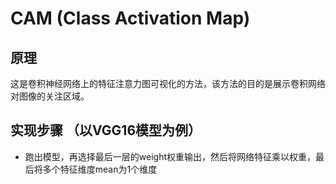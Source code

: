 # CAM (Class Activation Map)
## 原理
这是卷积神经网络上的特征注意力图可视化的方法，该方法的目的是展示卷积网络对图像的关注区域。
## 实现步骤 （以VGG16模型为例）
- 跑出模型，再选择最后一层的weight权重输出，然后将网络特征乘以权重，最后将多个特征维度mean为1个维度
